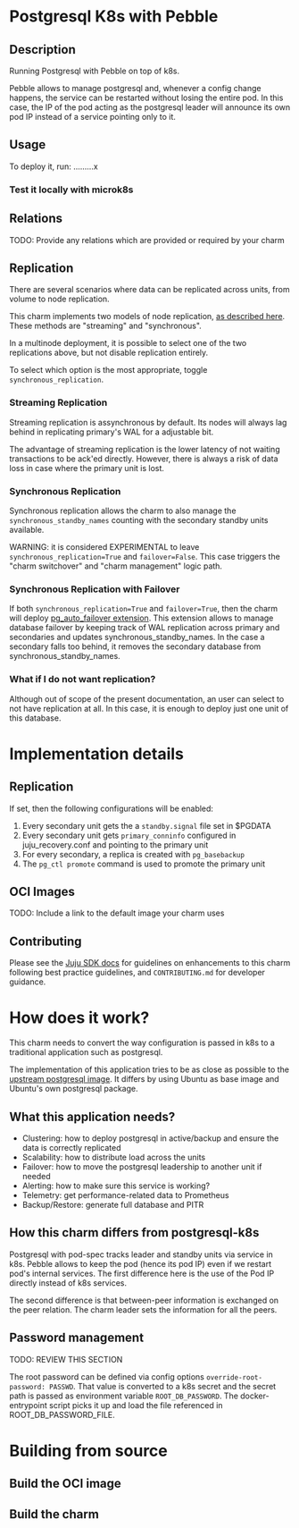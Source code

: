 # Postgresql K8s with Pebble

## Description

Running Postgresql with Pebble on top of k8s.

Pebble allows to manage postgresql and, whenever a config change happens, the service can be restarted without losing the entire pod. In this case, the IP of the pod acting as the postgresql leader will announce its own pod IP instead of a service pointing only to it.

## Usage

To deploy it, run: .........x

### Test it locally with microk8s

## Relations

TODO: Provide any relations which are provided or required by your charm


## Replication

There are several scenarios where data can be replicated across units, from volume to node replication.

This charm implements two models of node replication, [as described here](https://www.postgresql.org/docs/12/high-availability.html). These methods are "streaming" and "synchronous".

In a multinode deployment, it is possible to select one of the two replications above, but not disable replication entirely.

To select which option is the most appropriate, toggle ```synchronous_replication```.

### Streaming Replication

Streaming replication is assynchronous by default. Its nodes will always lag behind in replicating primary's WAL for a adjustable bit.

The advantage of streaming replication is the lower latency of not waiting transactions to be ack'ed directly. However, there is always a risk of data loss in case where the primary unit is lost.

### Synchronous Replication

Synchronous replication allows the charm to also manage the ```synchronous_standby_names``` counting with the secondary standby units available.

WARNING: it is considered EXPERIMENTAL to leave ```synchronous_replication=True``` and ```failover=False```. This case triggers the "charm switchover" and "charm management" logic path.

### Synchronous Replication with Failover

If both ```synchronous_replication=True``` and ```failover=True```, then the charm will deploy [pg_auto_failover extension](https://github.com/citusdata/pg_auto_failover). This extension allows to manage database failover by keeping track of WAL replication across primary and secondaries and updates synchronous_standby_names. In the case a secondary falls too behind, it removes the secondary database from synchronous_standby_names.

### What if I do not want replication?

Although out of scope of the present documentation, an user can select to not have replication at all. In this case, it is enough to deploy just one unit of this database.


# Implementation details

## Replication

If set, then the following configurations will be enabled:
1) Every secondary unit gets the a ```standby.signal``` file set in $PGDATA
2) Every secondary unit gets ```primary_conninfo``` configured in juju_recovery.conf and pointing to the primary unit
3) For every secondary, a replica is created with ```pg_basebackup```
4) The ```pg_ctl promote``` command is used to promote the primary unit

## OCI Images

TODO: Include a link to the default image your charm uses

## Contributing

Please see the [Juju SDK docs](https://juju.is/docs/sdk) for guidelines 
on enhancements to this charm following best practice guidelines, and
`CONTRIBUTING.md` for developer guidance.

# How does it work?

This charm needs to convert the way configuration is passed in k8s to a traditional application such as postgresql.

The implementation of this application tries to be as close as possible to the [upstream postgresql image](https://github.com/docker-library/postgres). It differs by using Ubuntu as base image and Ubuntu's own postgresql package.

## What this application needs?

* Clustering: how to deploy postgresql in active/backup and ensure the data is correctly replicated
* Scalability: how to distribute load across the units
* Failover: how to move the postgresql leadership to another unit if needed
* Alerting: how to make sure this service is working?
* Telemetry: get performance-related data to Prometheus
* Backup/Restore: generate full database and PITR 

## How this charm differs from postgresql-k8s

Postgresql with pod-spec tracks leader and standby units via service in k8s. Pebble allows to keep the pod (hence its pod IP) even if we restart pod's internal services. The first difference here is the use of the Pod IP directly instead of k8s services.

The second difference is that between-peer information is exchanged on the peer relation. The charm leader sets the information for all the peers.

## Password management

TODO: REVIEW THIS SECTION

The root password can be defined via config options ``` override-root-password: PASSWD ```. That value is converted to a k8s secret and the secret path is passed as environment variable ```ROOT_DB_PASSWORD```. The docker-entrypoint script picks it up and load the file referenced in ROOT_DB_PASSWORD_FILE.

# Building from source

## Build the OCI image

## Build the charm